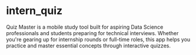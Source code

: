 # intern_quiz
Quiz Master is a mobile study tool built for aspiring Data Science professionals and students preparing for technical interviews. Whether you're gearing up for internship rounds or full-time roles, this app helps you practice and master essential concepts through interactive quizzes.
